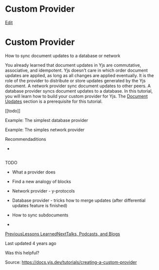 # Custom Provider

[Edit](https://github.com/yjs/docs/blob/main/tutorials/creating-a-custom-provider.md)

# Custom Provider

How to sync document updates to a database or network

You already learned that document updates in Yjs are commutative, associative, and idempotent. Yjs doesn't care in which order document updates are applied, as long as all changes are applied eventually. It is the role of the provider to distribute or store updates generated by the Yjs document. A network provider sync document updates to other peers. A database provider syncs document updates to a database. In this tutorial, you will learn how to build your custom provider for Yjs. The [ Document Updates](/api/document-updates) section is a prerequisite for this tutorial.

[[todo]]

Example: The simplest database provider

Example: The simples network provider

Recommendaditions

  * 

## 

[](#todo)

TODO

  * What a provider does

  * Find a new analogy of blocks

  * Network provider - y-protocols

  * Database provider - tricks how to merge updates (after differential updates feature is finished)

  * How to sync subdocuments

  * 

[PreviousLessons Learned](/tutorials/lessons-learned)[NextTalks, Podcasts, and Blogs](/other-resources/talks-and-podcasts)

Last updated 4 years ago

Was this helpful?

Source: https://docs.yjs.dev/tutorials/creating-a-custom-provider
